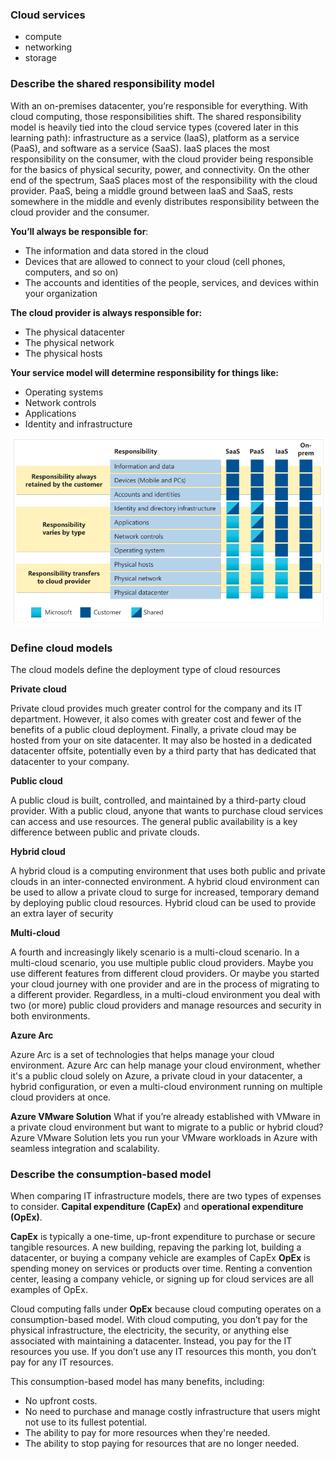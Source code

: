 ### Cloud services
- compute
- networking
- storage

### Describe the shared responsibility model

With an on-premises datacenter, you’re responsible for everything. With cloud computing, those responsibilities shift. The shared responsibility model is heavily tied into the cloud service types (covered later in this learning path): infrastructure as a service (IaaS), platform as a service (PaaS), and software as a service (SaaS). IaaS places the most responsibility on the consumer, with the cloud provider being responsible for the basics of physical security, power, and connectivity. On the other end of the spectrum, SaaS places most of the responsibility with the cloud provider. PaaS, being a middle ground between IaaS and SaaS, rests somewhere in the middle and evenly distributes responsibility between the cloud provider and the consumer.

**You’ll always be responsible for**:
- The information and data stored in the cloud
- Devices that are allowed to connect to your cloud (cell phones, computers, and so on)
- The accounts and identities of the people, services, and devices within your organization 

**The cloud provider is always responsible for:**
- The physical datacenter
- The physical network
- The physical hosts


**Your service model will determine responsibility for things like:**
- Operating systems
- Network controls
- Applications
- Identity and infrastructure

![image info](./img/shared-responsibility-model.png)

### Define cloud models
The cloud models define the deployment type of cloud resources

**Private cloud**

Private cloud provides much greater control for the company and its IT department. However, it also comes with greater cost and fewer of the benefits of a public cloud deployment. Finally, a private cloud may be hosted from your on site datacenter. It may also be hosted in a dedicated datacenter offsite, potentially even by a third party that has dedicated that datacenter to your company.

**Public cloud**

A public cloud is built, controlled, and maintained by a third-party cloud provider. With a public cloud, anyone that wants to purchase cloud services can access and use resources. The general public availability is a key difference between public and private clouds.

**Hybrid cloud**

A hybrid cloud is a computing environment that uses both public and private clouds in an inter-connected environment.
 A hybrid cloud environment can be used to allow a private cloud to surge for increased, temporary demand by deploying public cloud resources. Hybrid cloud can be used to provide an extra layer of security

**Multi-cloud**

A fourth and increasingly likely scenario is a multi-cloud scenario. In a multi-cloud scenario, you use multiple public cloud providers. Maybe you use different features from different cloud providers. Or maybe you started your cloud journey with one provider and are in the process of migrating to a different provider. Regardless, in a multi-cloud environment you deal with two (or more) public cloud providers and manage resources and security in both environments.

**Azure Arc**

Azure Arc is a set of technologies that helps manage your cloud environment. Azure Arc can help manage your cloud environment, whether it's a public cloud solely on Azure, a private cloud in your datacenter, a hybrid configuration, or even a multi-cloud environment running on multiple cloud providers at once.

**Azure VMware Solution**
What if you’re already established with VMware in a private cloud environment but want to migrate to a public or hybrid cloud? Azure VMware Solution lets you run your VMware workloads in Azure with seamless integration and scalability.


### Describe the consumption-based model
When comparing IT infrastructure models, there are two types of expenses to consider. **Capital expenditure (CapEx)** and **operational expenditure (OpEx)**.

**CapEx** is typically a one-time, up-front expenditure to purchase or secure tangible resources. A new building, repaving the parking lot, building a datacenter, or buying a company vehicle are examples of CapEx
**OpEx** is spending money on services or products over time. Renting a convention center, leasing a company vehicle, or signing up for cloud services are all examples of OpEx.

Cloud computing falls under **OpEx** because cloud computing operates on a consumption-based model. With cloud computing, you don’t pay for the physical infrastructure, the electricity, the security, or anything else associated with maintaining a datacenter. Instead, you pay for the IT resources you use. If you don’t use any IT resources this month, you don’t pay for any IT resources.

This consumption-based model has many benefits, including:

- No upfront costs.
- No need to purchase and manage costly infrastructure that users might not use to its fullest potential.
- The ability to pay for more resources when they're needed.
- The ability to stop paying for resources that are no longer needed.

